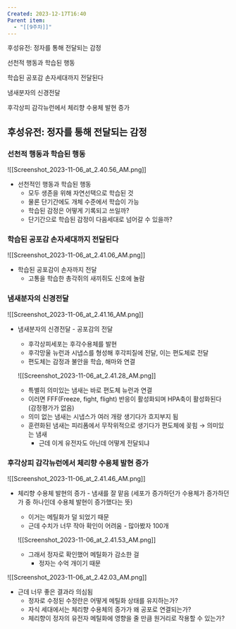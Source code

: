 ```yaml
---
Created: 2023-12-17T16:40
Parent item:
  - "[[9주차]]"
---
```

후성유전: 정자를 통해 전달되는 감정

선천적 행동과 학습된 행동

학습된 공포감 손자세대까지 전달된다

냄새분자의 신경전달

후각상피 감각뉴런에서 체리향 수용체 발현 증가

## 후성유전: 정자를 통해 전달되는 감정

### 선천적 행동과 학습된 행동

![[Screenshot_2023-11-06_at_2.40.56_AM.png]]

- 선천적인 행동과 학습된 행동
    - 모두 생존을 위해 자연선택으로 학습된 것
    - 물론 단기간에도 개체 수준에서 학습이 가능
    - 학습된 감정은 어떻게 기록되고 쓰일까?
    - 단기간으로 학습된 감정이 다음세대로 넘어갈 수 있을까?

### 학습된 공포감 손자세대까지 전달된다

![[Screenshot_2023-11-06_at_2.41.06_AM.png]]

- 학습된 공포감이 손자까지 전달
    - 고통을 학습한 총각쥐의 새끼쥐도 신호에 놀람

### 냄새분자의 신경전달

![[Screenshot_2023-11-06_at_2.41.16_AM.png]]

- 냄새분자의 신경전달 - 공포감의 전달
    
    - 후각상피세포는 후각수용체를 발현
    - 후각망울 뉴런과 시냅스를 형성해 후각피질에 전달, 이는 편도체로 전달
    - 편도체는 감정과 불안을 학습, 해마와 연결
    
    ![[Screenshot_2023-11-06_at_2.41.28_AM.png]]
    
    - 특별히 의미있는 냄새는 바로 편도체 뉴런과 연결
    - 이러면 FFF(Freeze, fight, flight) 반응이 활성화되며 HPA축이 활성화된다 (감정평가가 없음)
    - 의미 없는 냄새는 시냅스가 여러 개랑 생기다가 흐지부지 됨
    - 훈련화된 냄새는 피리폼에서 무작위적으로 생기다가 편도체에 꽂힘 → 의미있는 냄새
        - 근데 이게 유전자도 아닌데 어떻게 전달되냐

### 후각상피 감각뉴런에서 체리향 수용체 발현 증가

![[Screenshot_2023-11-06_at_2.41.46_AM.png]]

- 체리향 수용체 발현의 증가 - 냄새를 잘 맡음 (세포가 증가하던가 수용체가 증가하던가 중 하나인데 수용체 발현이 증가했다는 뜻)
    
    - 이거는 메틸화가 덜 되었기 때문
    - 근데 수치가 너무 작아 확인이 어려움 - 많아봤자 100개
    
    ![[Screenshot_2023-11-06_at_2.41.53_AM.png]]
    
    - 그래서 정자로 확인했어 메틸화가 감소한 걸
        - 정자는 수억 개이기 때문

![[Screenshot_2023-11-06_at_2.42.03_AM.png]]

- 근데 너무 좋은 결과라 의심됨
    - 정자로 수정된 수정란은 어떻게 메틸화 상태를 유지하는가?
    - 자식 세대에서는 체리향 수용체의 증가가 왜 공포로 연결되는가?
    - 체리향이 정자의 유전자 메틸화에 영향을 줄 만큼 원거리로 작용할 수 있는가?